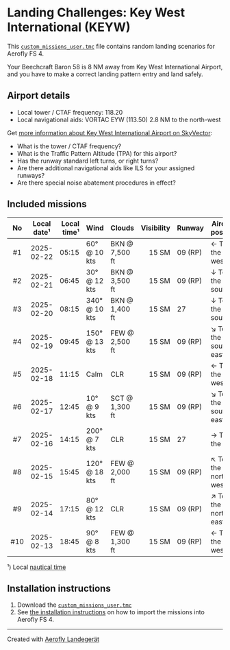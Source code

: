 # Landing Challenges: Key West International (KEYW)

This [`custom_missions_user.tmc`](missions/custom_missions_user.tmc) file contains random landing scenarios for Aerofly FS 4.

Your Beechcraft Baron 58 is 8 NM away from Key West International Airport, and you have to make a correct landing pattern entry and land safely.

## Airport details

- Local tower / CTAF frequency: 118.20
- Local navigational aids: VORTAC EYW (113.50) 2.8 NM to the north-west

Get [more information about Key West International Airport on SkyVector](https://skyvector.com/airport/KEYW):

- What is the tower / CTAF frequency?
- What is the Traffic Pattern Altitude (TPA) for this airport?
- Has the runway standard left turns, or right turns?
- Are there additional navigational aids like ILS for your assigned runways?
- Are there special noise abatement procedures in effect?

## Included missions

| No  | Local date¹ | Local time¹ | Wind          | Clouds         | Visibility | Runway  | Aircraft position    |
| :-: | ----------- | ----------: | ------------- | -------------- | ---------: | ------- | -------------------- |
| #1  | 2025-02-22  |       05:15 | 60° @ 10 kts  | BKN @ 7,500 ft |      15 SM | 09 (RP) | ← To the west        |
| #2  | 2025-02-21  |       06:45 | 30° @ 12 kts  | BKN @ 3,500 ft |      15 SM | 09 (RP) | ↓ To the south       |
| #3  | 2025-02-20  |       08:15 | 340° @ 10 kts | BKN @ 1,400 ft |      15 SM | 27      | ↓ To the south       |
| #4  | 2025-02-19  |       09:45 | 150° @ 13 kts | FEW @ 2,500 ft |      15 SM | 09 (RP) | ↘ To the south-east |
| #5  | 2025-02-18  |       11:15 | Calm          | CLR            |      15 SM | 09 (RP) | ← To the west        |
| #6  | 2025-02-17  |       12:45 | 10° @ 9 kts   | SCT @ 1,300 ft |      15 SM | 09 (RP) | ↘ To the south-east |
| #7  | 2025-02-16  |       14:15 | 200° @ 7 kts  | CLR            |      15 SM | 27      | → To the east        |
| #8  | 2025-02-15  |       15:45 | 120° @ 18 kts | FEW @ 2,000 ft |      15 SM | 09 (RP) | ↖ To the north-west |
| #9  | 2025-02-14  |       17:15 | 80° @ 12 kts  | CLR            |      15 SM | 09 (RP) | ↗ To the north-east |
| #10 | 2025-02-13  |       18:45 | 90° @ 8 kts   | FEW @ 1,300 ft |      15 SM | 09 (RP) | ← To the west        |

¹) Local [nautical time](https://en.wikipedia.org/wiki/Nautical_time)

## Installation instructions

1. Download the [`custom_missions_user.tmc`](missions/custom_missions_user.tmc)
2. See [the installation instructions](https://fboes.github.io/aerofly-missions/docs/generic-installation.html) on how to import the missions into Aerofly FS 4.

---

Created with [Aerofly Landegerät](https://github.com/fboes/aerofly-patterns)
